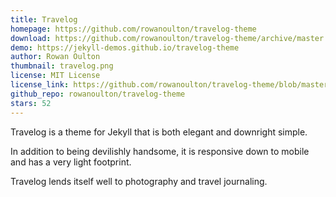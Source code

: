 ```yaml
---
title: Travelog
homepage: https://github.com/rowanoulton/travelog-theme
download: https://github.com/rowanoulton/travelog-theme/archive/master.zip
demo: https://jekyll-demos.github.io/travelog-theme
author: Rowan Oulton
thumbnail: travelog.png
license: MIT License
license_link: https://github.com/rowanoulton/travelog-theme/blob/master/LICENSE
github_repo: rowanoulton/travelog-theme
stars: 52
---
```


Travelog is a theme for Jekyll that is both elegant and downright
simple.

In addition to being devilishly handsome, it is responsive down to
mobile and has a very light footprint.

Travelog lends itself well to photography and travel journaling.
